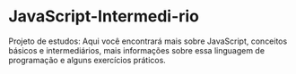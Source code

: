 # JavaScript-Intermedi-rio
Projeto de estudos: Aqui você encontrará mais sobre JavaScript, conceitos básicos e intermediários, mais informações sobre essa linguagem de programação e alguns exercícios práticos.
